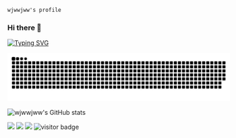 `wjwwjww's profile`

### Hi there 👋
[![Typing SVG](https://readme-typing-svg.herokuapp.com?font=Bricolage+Grotesque&size=30&color=%1CB6B7&center=false&vCenter=true&width=500&duration=500&pause=2000&lines=你好👋)](https://git.io/typing-svg)
<!--
**wjwwjww/wjwwjww** is a ✨ _special_ ✨ repository because its `README.md` (this file) appears on your GitHub profile.

Here are some ideas to get you started:

- 🔭 I’m currently working on ...
- 🌱 I’m currently learning ...
- 👯 I’m looking to collaborate on ...
- 🤔 I’m looking for help with ...
- 💬 Ask me about ...
- 📫 How to reach me: ...
- 😄 Pronouns: ...
- ⚡ Fun fact: ...
-->

<picture>
  <source media="(prefers-color-scheme: dark)" srcset="https://raw.githubusercontent.com/wjwwjww/wjwwjww/output/github-contribution-grid-snake-dark.svg">
  <source media="(prefers-color-scheme: light)" srcset="https://raw.githubusercontent.com/wjwwjww/wjwwjww/output/github-contribution-grid-snake.svg">
  <img alt="github contribution grid snake animation" src="https://raw.githubusercontent.com/wjwwjww/wjwwjww/output/github-contribution-grid-snake.svg">
</picture>

![wjwwjww's GitHub stats](https://my-repository-nu-indol.vercel.app/api?username=wjwwjww&show_icons=true&itle_color=fff&bg_color=10,e96443,904e95&amp&icon_color=b362ff,2d2b55,c792ea)





<p align="center">

<a><img src="https://img.shields.io/badge/Github-FW-534499?labelColor=CB9617" ></a>
<a><img src="https://img.shields.io/badge/学习-摸鱼大王-7A15C1?labelColor=20BC88"></a>
<a><img src="https://img.shields.io/badge/考试-摆烂先锋-0D8291?labelColor=E4320F"></a>
<a><img src="https://camo.githubusercontent.com/eb1d136eb21a3e63975d60a553b345b3a296ba16e1cb0951989a9424624ceae1/68747470733a2f2f76697369746f722d62616467652e6c616f62692e6963752f62616467653f706167655f69643d776a77776a77772e776a77776a7777266c6566745f636f6c6f723d4461726b54757271756f6973652672696768745f636f6c6f723d526f79616c426c7565266c6566745f746578743d254538254145254246253230254535254145254132253230254539253837253846253230" alt="visitor badge" data-canonical-src="https://visitor-badge.laobi.icu/badge?page_id=wjwwjww.wjwwjww&amp;left_color=DarkTurquoise&amp;right_color=RoyalBlue&amp;left_text=%E8%AE%BF%20%E5%AE%A2%20%E9%87%8F%20" style="max-width: 100%;"></a>
</p>

<!-- <img src="https://visitor-badge.laobi.icu/badge?page_id=BEPb.BEPb" alt="visitors"/> 


![visitor badge](https://visitor-badge.laobi.icu/badge?page_id=wjwwjww.wjwwjww&left_color=DarkTurquoise&right_color=RoyalBlue&left_text=访%20客%20量%20) 

-->





